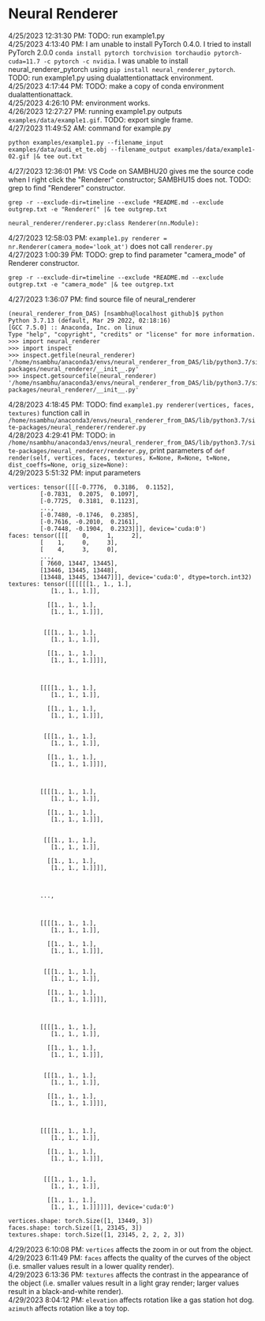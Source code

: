 # Neural Renderer
4/25/2023 12:31:30 PM: TODO: run example1.py  
4/25/2023 4:13:40 PM: I am unable to install PyTorch 0.4.0. I tried to install PyTorch 2.0.0 `conda install pytorch torchvision torchaudio pytorch-cuda=11.7 -c pytorch -c nvidia`. I was unable to install neural_renderer_pytorch using `pip install neural_renderer_pytorch`. TODO: run example1.py using dualattentionattack environment.  
4/25/2023 4:17:44 PM: TODO: make a copy of conda environment dualattentionattack.  
4/25/2023 4:26:10 PM: environment works.  
4/26/2023 12:27:27 PM: running example1.py outputs `examples/data/example1.gif`. TODO: export single frame.  
4/27/2023 11:49:52 AM: command for example.py
```
python examples/example1.py --filename_input examples/data/audi_et_te.obj --filename_output examples/data/example1-02.gif |& tee out.txt
```
4/27/2023 12:36:01 PM: VS Code on SAMBHU20 gives me the source code when I right click the "Renderer" constructor; SAMBHU15 does not. TODO: grep to find "Renderer" constructor. 
```
grep -r --exclude-dir=timeline --exclude *README.md --exclude outgrep.txt -e "Renderer(" |& tee outgrep.txt
```
```
neural_renderer/renderer.py:class Renderer(nn.Module):
```
4/27/2023 12:58:03 PM: `example1.py renderer = nr.Renderer(camera_mode='look_at')` does not call `renderer.py`  
4/27/2023 1:00:39 PM: TODO: grep to find parameter "camera_mode" of Renderer constructor. 
```
grep -r --exclude-dir=timeline --exclude *README.md --exclude outgrep.txt -e "camera_mode" |& tee outgrep.txt
```
4/27/2023 1:36:07 PM: find source file of neural_renderer
```
(neural_renderer_from_DAS) [nsambhu@localhost github]$ python
Python 3.7.13 (default, Mar 29 2022, 02:18:16) 
[GCC 7.5.0] :: Anaconda, Inc. on linux
Type "help", "copyright", "credits" or "license" for more information.
>>> import neural_renderer
>>> import inspect
>>> inspect.getfile(neural_renderer)
'/home/nsambhu/anaconda3/envs/neural_renderer_from_DAS/lib/python3.7/site-packages/neural_renderer/__init__.py'
>>> inspect.getsourcefile(neural_renderer)
'/home/nsambhu/anaconda3/envs/neural_renderer_from_DAS/lib/python3.7/site-packages/neural_renderer/__init__.py'
```
4/28/2023 4:18:45 PM: TODO: find `example1.py renderer(vertices, faces, textures)` function call in `/home/nsambhu/anaconda3/envs/neural_renderer_from_DAS/lib/python3.7/site-packages/neural_renderer/renderer.py`  
4/28/2023 4:29:41 PM: TODO: in `/home/nsambhu/anaconda3/envs/neural_renderer_from_DAS/lib/python3.7/site-packages/neural_renderer/renderer.py`,  print parameters of `def render(self, vertices, faces, textures, K=None, R=None, t=None, dist_coeffs=None, orig_size=None):`  
4/29/2023 5:51:32 PM: input parameters
```
vertices: tensor([[[-0.7776,  0.3186,  0.1152],
         [-0.7831,  0.2075,  0.1097],
         [-0.7725,  0.3181,  0.1123],
         ...,
         [-0.7480, -0.1746,  0.2385],
         [-0.7616, -0.2010,  0.2161],
         [-0.7448, -0.1904,  0.2323]]], device='cuda:0')
faces: tensor([[[    0,     1,     2],
         [    1,     0,     3],
         [    4,     3,     0],
         ...,
         [ 7660, 13447, 13445],
         [13446, 13445, 13448],
         [13448, 13445, 13447]]], device='cuda:0', dtype=torch.int32)
textures: tensor([[[[[[1., 1., 1.],
            [1., 1., 1.]],

           [[1., 1., 1.],
            [1., 1., 1.]]],


          [[[1., 1., 1.],
            [1., 1., 1.]],

           [[1., 1., 1.],
            [1., 1., 1.]]]],



         [[[[1., 1., 1.],
            [1., 1., 1.]],

           [[1., 1., 1.],
            [1., 1., 1.]]],


          [[[1., 1., 1.],
            [1., 1., 1.]],

           [[1., 1., 1.],
            [1., 1., 1.]]]],



         [[[[1., 1., 1.],
            [1., 1., 1.]],

           [[1., 1., 1.],
            [1., 1., 1.]]],


          [[[1., 1., 1.],
            [1., 1., 1.]],

           [[1., 1., 1.],
            [1., 1., 1.]]]],



         ...,



         [[[[1., 1., 1.],
            [1., 1., 1.]],

           [[1., 1., 1.],
            [1., 1., 1.]]],


          [[[1., 1., 1.],
            [1., 1., 1.]],

           [[1., 1., 1.],
            [1., 1., 1.]]]],



         [[[[1., 1., 1.],
            [1., 1., 1.]],

           [[1., 1., 1.],
            [1., 1., 1.]]],


          [[[1., 1., 1.],
            [1., 1., 1.]],

           [[1., 1., 1.],
            [1., 1., 1.]]]],



         [[[[1., 1., 1.],
            [1., 1., 1.]],

           [[1., 1., 1.],
            [1., 1., 1.]]],


          [[[1., 1., 1.],
            [1., 1., 1.]],

           [[1., 1., 1.],
            [1., 1., 1.]]]]]], device='cuda:0')
```
```
vertices.shape: torch.Size([1, 13449, 3])
faces.shape: torch.Size([1, 23145, 3])
textures.shape: torch.Size([1, 23145, 2, 2, 2, 3])
```
4/29/2023 6:10:08 PM: `vertices` affects the zoom in or out from the object.  
4/29/2023 6:11:49 PM: `faces` affects the quality of the curves of the object (i.e. smaller values result in a lower quality render).  
4/29/2023 6:13:36 PM: `textures` affects the contrast in the appearance of the object (i.e. smaller values result in a light gray render; larger values result in a black-and-white render).  
4/29/2023 8:04:12 PM: `elevation` affects rotation like a gas station hot dog. `azimuth` affects rotation like a toy top.  